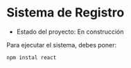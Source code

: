 <h1>Sistema de Registro</h1>

- Estado del proyecto: En construcción

Para ejecutar el sistema, debes poner:

```npm instal react```

